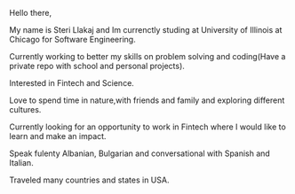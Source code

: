 Hello there,

My name is Steri Llakaj and Im currenctly studing at University of Illinois at Chicago for Software Engineering.

Currently working to better my skills on problem solving and coding(Have a private repo with school and personal projects).

Interested in Fintech and Science.

Love to spend time in nature,with friends and family and exploring different cultures.

Currently looking for an opportunity to work in Fintech where I would like to learn and make an impact.

Speak fulenty Albanian, Bulgarian and conversational with Spanish and Italian.

Traveled many countries and states in USA.
